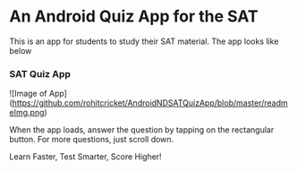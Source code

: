 # An Android Quiz App for the SAT

This is an app for students to study their SAT material. The app looks like below


### SAT Quiz App
![Image of App]
(https://github.com/rohitcricket/AndroidNDSATQuizApp/blob/master/readmeImg.png)


When the app loads, answer the question by tapping on the rectangular button. For more questions, just scroll down. 

Learn Faster, Test Smarter, Score Higher!